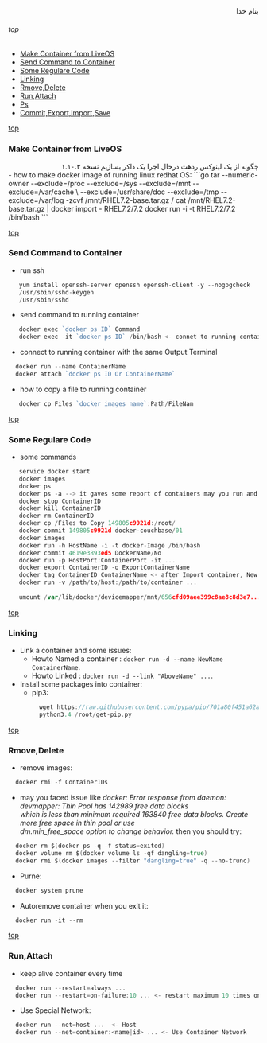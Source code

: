 <div dir="rtl">بنام خدا</div>

###### top

- [Make Container from LiveOS](#make-container-from-liveos)
- [Send Command to Container](#send-command-to-container)
- [Some Regulare Code](#some-regulare-code)
- [Linking](#linking)
- [Rmove,Delete](#rmovedelete)
- [Run,Attach](#runattach)
- [Ps](#ps)
- [Commit,Export,Import,Save](#commitexportimportsave)


[top](#top)
### Make Container from LiveOS

<div dir="rtl">چگونه از یک لینوکس ردهت درحال اجرا یک داکر بسازیم نسخه ۱.۱۰.۳</div>
- how to make docker image of running linux redhat OS:
```go
   tar --numeric-owner --exclude=/proc --exclude=/sys --exclude=/mnt --exclude=/var/cache \
       --exclude=/usr/share/doc --exclude=/tmp --exclude=/var/log -zcvf /mnt/RHEL7.2-base.tar.gz /
   cat /mnt/RHEL7.2-base.tar.gz | docker import - RHEL7.2/7.2
   docker run -i -t RHEL7.2/7.2 /bin/bash
```

[top](#top)       
### Send Command to Container
- run ssh
```go
   yum install openssh-server openssh openssh-client -y --nogpgcheck
   /usr/sbin/sshd-keygen
   /usr/sbin/sshd
```
- send command to running container
```go
   docker exec `docker ps ID` Command
   docker exec -it `docker ps ID` /bin/bash <- connet to running container
```
- connect to running container with the same Output Terminal
```go
  docker run --name ContainerName
  docker attach `docker ps ID Or ContainerName`
```
- how to copy a file to running container
```go
   docker cp Files `docker images name`:Path/FileNam
``` 
[top](#top)       
### Some Regulare Code
- some commands
```go
   service docker start
   docker images
   docker ps
   docker ps -a --> it gaves some report of containers may you run and exit them but they still busy.
   docker stop ContainerID
   docker kill ContainerID
   docker rm ContainerID
   docker cp /Files to Copy 149805c9921d:/root/
   docker commit 149805c9921d docker-couchbase/01
   docker images
   docker run -h HostName -i -t docker-Image /bin/bash
   docker commit 4619e3893ed5 DockerName/No
   docker run -p HostPort:ContainerPort -it ...
   docker export ContainerID -o ExportContainerName
   docker tag ContainerID ContainerName <- after Import container, New Container has None Name
   docker run -v /path/to/host:/path/to/container ...
   
   umount /var/lib/docker/devicemapper/mnt/656cfd09aee399c8ae8c8d3e7...
```

[top](#top)       
### Linking
- Link a container and some issues:
   - Howto Named a container : `docker run -d --name NewName ContainerName`.
   - Howto Linked : `docker run -d --link "AboveName" ...`.
- Install some packages into container:
  - pip3:
    ```go
      wget https://raw.githubusercontent.com/pypa/pip/701a80f451a62aadf4eeb21f371b45424821582b/contrib/get-pip.py -O /root/get-pip.py
      python3.4 /root/get-pip.py
    ```
[top](#top)       
### Rmove,Delete
- remove images:
```go
  docker rmi -f ContainerIDs
```
   - may you faced issue like _docker: Error response from daemon: devmapper: Thin Pool has 142989 free data blocks \
      which is less than minimum required 163840 free data blocks. Create more free space in thin pool or use \
      dm.min_free_space option to change behavior._ then you should try:
   ```go
     docker rm $(docker ps -q -f status=exited)
     docker volume rm $(docker volume ls -qf dangling=true)
     docker rmi $(docker images --filter "dangling=true" -q --no-trunc)
   ```
- Purne:
```go
  docker system prune
```
- Autoremove container when you exit it:
```go
  docker run -it --rm 
```


[top](#top)       
### Run,Attach
- keep alive container every time
```go
  docker run --restart=always ...
  docker run --restart=on-failure:10 ... <- restart maximum 10 times on failure state
```
- Use Special Network:
```go
  docker run --net=host ...  <- Host
  docker run --net=container:<name|id> ... <- Use Container Network
```









